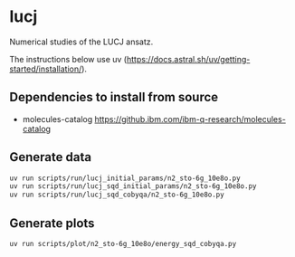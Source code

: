 # lucj

Numerical studies of the LUCJ ansatz.

The instructions below use uv (https://docs.astral.sh/uv/getting-started/installation/).

## Dependencies to install from source

- molecules-catalog https://github.ibm.com/ibm-q-research/molecules-catalog

## Generate data

```bash
uv run scripts/run/lucj_initial_params/n2_sto-6g_10e8o.py
uv run scripts/run/lucj_sqd_initial_params/n2_sto-6g_10e8o.py
uv run scripts/run/lucj_sqd_cobyqa/n2_sto-6g_10e8o.py
```

## Generate plots

```bash
uv run scripts/plot/n2_sto-6g_10e8o/energy_sqd_cobyqa.py
```

